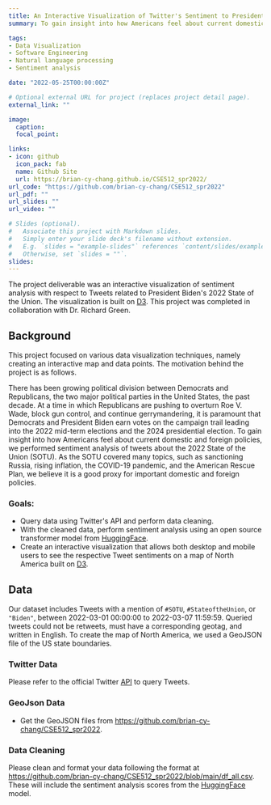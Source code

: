 ```yaml
---
title: An Interactive Visualization of Twitter's Sentiment to President Biden's State of the Union (CSE 512 Final Project)
summary: To gain insight into how Americans feel about current domestic and foreign policies, we performed sentiment analysis of tweets about the 2022 State of the Union (SOTU) and created an interactive visualization of the results on an Albers projection of North America.

tags:
- Data Visualization
- Software Engineering
- Natural language processing
- Sentiment analysis

date: "2022-05-25T00:00:00Z"

# Optional external URL for project (replaces project detail page).
external_link: ""

image:
  caption:
  focal_point:

links:
- icon: github
  icon_pack: fab
  name: Github Site
  url: https://brian-cy-chang.github.io/CSE512_spr2022/
url_code: "https://github.com/brian-cy-chang/CSE512_spr2022"
url_pdf: ""
url_slides: ""
url_video: ""

# Slides (optional).
#   Associate this project with Markdown slides.
#   Simply enter your slide deck's filename without extension.
#   E.g. `slides = "example-slides"` references `content/slides/example-slides.md`.
#   Otherwise, set `slides = ""`.
slides:
---
```


The project deliverable was an interactive visualization of sentiment analysis with respect to Tweets related to President Biden's 2022 State of the Union. The visualization is built on [D3]. This project was completed in collaboration with Dr. Richard Green.

<!-- ##### Included in the dashboard:
- Maps and complementary histograms of month-specific data pertaining to:
    -  Number of deaths per county; 
    -  Number of positive case counts per county; 
    -  Population density per county (based on 2010 US Census estimates). -->
<!-- 
Below is the screenshot for comparison view dashboard. Note that users can hover their mouse on different counties to see details as shown in the screenshot.
<br/>
<br/>
<img src="CO-MAP-V_screenshot_1.png" width="75%">
<br/>
<br/>
Below is another screenshot for single view dashboard:
<br/>
<br/>
<img src="CO-MAP-V_screenshot_2.png" width="75%">
<br/>
<br/> -->

## Background
This project focused on various data visualization techniques, namely creating an interactive map and data points. The motivation behind the project is as follows.

There has been growing political division between Democrats and Republicans, the two major political parties in the United States, the past decade. At a time in which Republicans are pushing to overturn Roe V. Wade, block gun control, and continue gerrymandering, it is paramount that Democrats and President Biden earn votes on the campaign trail leading into the 2022 mid-term elections and the 2024 presidential election. To gain insight into how Americans feel about current domestic and foreign policies, we performed sentiment analysis of tweets about the 2022 State of the Union (SOTU). As the SOTU covered many topics, such as sanctioning Russia, rising inflation, the COVID-19 pandemic, and the American Rescue Plan, we believe it is a good proxy for important domestic and foreign policies. 

### Goals:
- Query data using Twitter's API and perform data cleaning.
- With the cleaned data, perform sentiment analysis using an open source transformer model from [HuggingFace].
- Create an interactive visualization that allows both desktop and mobile users to see the respective Tweet sentiments on a map of North America built on [D3].

<!-- # Technical Information

### Installation and set up

First, make sure that you have Python via Anaconda installed, [https://conda.pydata.org/miniconda.html](https://conda.pydata.org/miniconda.html). 

Use the YML environment file to create an identical environment on your local or remote machine:
    
    conda create --name myenv —environment.yml

For reference: [This is our YML for our conda virtual environment]; and [this is the requirements.txt file]. -->
<!-- 

# Tips for Modifying CO-MAP-V Code for Personal Use
First, clone our repository.
    
    git clone https://github.com/co-map-v/co-map-v.github.io

Then make the following changes as needed. -->

## Data
Our dataset includes Tweets with a mention of `#SOTU`, `#StateoftheUnion`, or `"Biden"`, between 2022-03-01 00:00:00 to 2022-03-07 11:59:59. Queried tweets could not be retweets, must have a corresponding geotag, and written in English.
To create the map of North America, we used a GeoJSON file of the US state boundaries.

### Twitter Data
Please refer to the official Twitter [API] to query Tweets.

### GeoJson Data
* Get the GeoJSON files from https://github.com/brian-cy-chang/CSE512_spr2022.

<!-- ### Population Data
* Get the needed census data of population by county from https://data.census.gov.
* Name the file 'population2010.csv', replace our ~/comapv/data/population2010.csv with your own file and ensure it is formatted the same way (e.g. same columns and data types).
### Patient Data
* If using data formatted in the OMOP CDM (v5.3.1), refer to the first few commented lines of ~/comapv/data/data_cleaning.py which includes the SQL script used for data extraction from the synthea data formatted in the OMOP CDM:

   ```SQL
   SELECT DISTINCT l.zip, l.county, p.person_id, p.gender_source_value,
   p.birth_datetime, p.death_datetime, p.race_source_value,
   p.ethnicity_source_value, c.condition_start_datetime,
   c.condition_concept_id
   FROM person p
   INNER JOIN condition_occurrence c ON c.person_id = p.person_id
   INNER JOIN location l on l.location_id = p.location_id
   WHERE condition_concept_id = '37311061' --Disease caused by 2019-nCoV
   ```

* If not using data formatted in the OMOP CDM, make sure to query your data with the result formatted the same (e.g. same columns and data types) as the data are in ~/comapv/data/data-1605136079581.csv and name your file 'data-1605136079581.csv' for ease of use to ensure you won't have to rename the file when it is referenced in analysis and/or testing. -->

### Data Cleaning
<!-- 1. Make sure your data ('data-1605136079581.csv' and 'population2010.csv') are formatted the same as they are in this repository.
2. Edit ~/comapv/data/data_clean.py to change the name of the output file (currently 'covid_ma_positive_death_counts.csv') to a name suitable for your project.
3. Run ~/comapv/data/data_clean.py.
4. Adjust tests as needed if name of output file ('covid_ma_positive_death_counts.csv') has changed. -->
Please clean and format your data following the format at https://github.com/brian-cy-chang/CSE512_spr2022/blob/main/df_all.csv.
These will include the sentiment analysis scores from the [HuggingFace] model.
<!-- 
## Web deployment
* Refer to the documentation seen here regarding heroku and dash: 
   * https://dash.plotly.com/deployment 
   * https://devcenter.heroku.com/articles/github-integration -->


[//]: # (Reference Links)

   [Plotly]: <https://www.plotly.com/>
   [Dash]: <https://dash.plotly.com/>
   [OHDSI]: <https://forums.ohdsi.org/t/synthetic-data-with-simulated-covid-outbreak/10256>
   [TopoJSON Github Repository]: <https://www.github.com/deldersveld/topojson/tree/master/countries/us-states>
   [Heroku]: <https://www.heroku.com>
   [Functional]: <https://github.com/co-map-v/co-map-v.github.io/blob/main/docs/Functional%20Specification.pdf>
   [Component]: <https://github.com/co-map-v/co-map-v.github.io/blob/main/docs/Component%20Specification.pdf>
   [This is our YML for our conda virtual environment]: <https://github.com/co-map-v/co-map-v.github.io/blob/main/environment.yml>
   [this is the requirements.txt file]: <https://github.com/co-map-v/co-map-v.github.io/blob/main/requirements.txt>
   [D3]: <https://d3js.org/>
   [HuggingFace]: <https://huggingface.co/>
   [API]: <https://developer.twitter.com/apitools/>